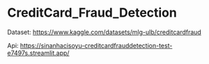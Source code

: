 # CreditCard_Fraud_Detection

Dataset: https://www.kaggle.com/datasets/mlg-ulb/creditcardfraud

Api: https://sinanhacisoyu-creditcardfrauddetection-test-e7497s.streamlit.app/

